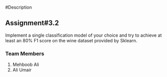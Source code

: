 #Description

## Assignment#3.2

Implement a single classification model of your choice and try
to achieve at least an 80% F1 score on the wine dataset
provided by Sklearn.

### Team Members
1. Mehboob Ali
2. Ali Umair 
